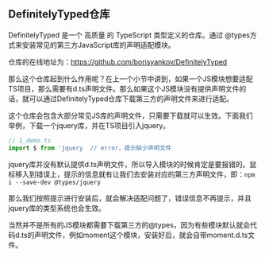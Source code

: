 
## DefinitelyTyped仓库

 DefinitelyTyped 是一个 高质量 的 TypeScript 类型定义的仓库。通过 @types方式来安装常见的第三方JavaScript库的声明适配模块。

仓库的在线地址为：https://github.com/borisyankov/DefinitelyTyped

那么这个仓库起到什么作用呢？在上一个小节中讲到，如果一个JS模块想要适配TS项目，那么需要有d.ts声明文件。那么如果这个JS模块没有提供声明文件的话，就可以通过DefinitelyTyped仓库下载第三方的声明文件来进行适配。

这个仓库会包含大部分常见JS库的声明文件，只需要下载就可以生效。下面我们举例，下载一个jquery库，并在TS项目引入jquery。

```typescript
// 1_demo.ts
import $ from 'jquery  // error，提示缺少声明文件
```

jquery库并没有默认提供d.ts声明文件，所以导入模块的时候肯定是要报错的。鼠标移入到错误上，提示的信息就有让我们去安装对应的第三方声明文件，即：`npm i --save-dev @types/jquery`

那么我们按照提示进行安装后，就会解决适配问题了，错误信息不再提示，并且jquery库的类型系统也会生效。

当然并不是所有的JS模块都需要下载第三方的@types，因为有些模块默认就会代码d.ts的声明文件，例如moment这个模块，安装好后，就会自带moment.d.ts文件。
